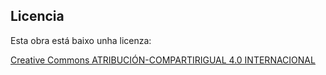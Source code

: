 
## Licencia
Esta obra está baixo unha licenza:

[Creative Commons ATRIBUCIÓN-COMPARTIRIGUAL 4.0 INTERNACIONAL](https://creativecommons.org/licenses/by-sa/4.0/)
